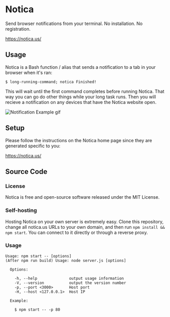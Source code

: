 # Notica
Send browser notifications from your terminal. No installation. No registration.

https://notica.us/

## Usage

Notica is a Bash function / alias that sends a notification to a tab in your browser when it's ran:

```
$ long-running-command; notica Finished!
```

This will wait until the first command completes before running Notica.
That way you can go do other things while your long task runs.
Then you will recieve a notification on any devices that have the Notica website open.

![Notification Example gif](https://i.imgur.com/476ezFy.gif)

## Setup

Please follow the instructions on the Notica home page since they are generated specific to you:

https://notica.us/

## Source Code

### License

Notica is free and open-source software released under the MIT License.

### Self-hosting

Hosting Notica on your own server is extremely easy.
Clone this repository, change all notica.us URLs to your own domain, and then run `npm install && npm start`.
You can connect to it directly or through a reverse proxy.

### Usage

```text
Usage: npm start -- [options]
(After npm run build) Usage: node server.js [options]

  Options:

    -h, --help              output usage information
    -V, --version           output the version number
    -p, --port <3000>       Host port
    -H, --host <127.0.0.1>  Host IP

  Example:

    $ npm start -- -p 80
```

